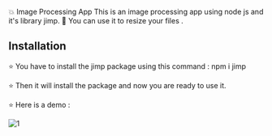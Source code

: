 💥 Image Processing App This is an image processing app using node js and it's library jimp.
🌈 You can use it to resize your files .

## Installation

⭐️ You have to install the jimp package using this command : npm i jimp

⭐️ Then it will install the package and now you are ready to use it. 

⭐️ Here is a demo : 

![1](https://user-images.githubusercontent.com/68159874/128209501-d63c3852-4cd5-4701-810f-068c64aa4c17.png)


